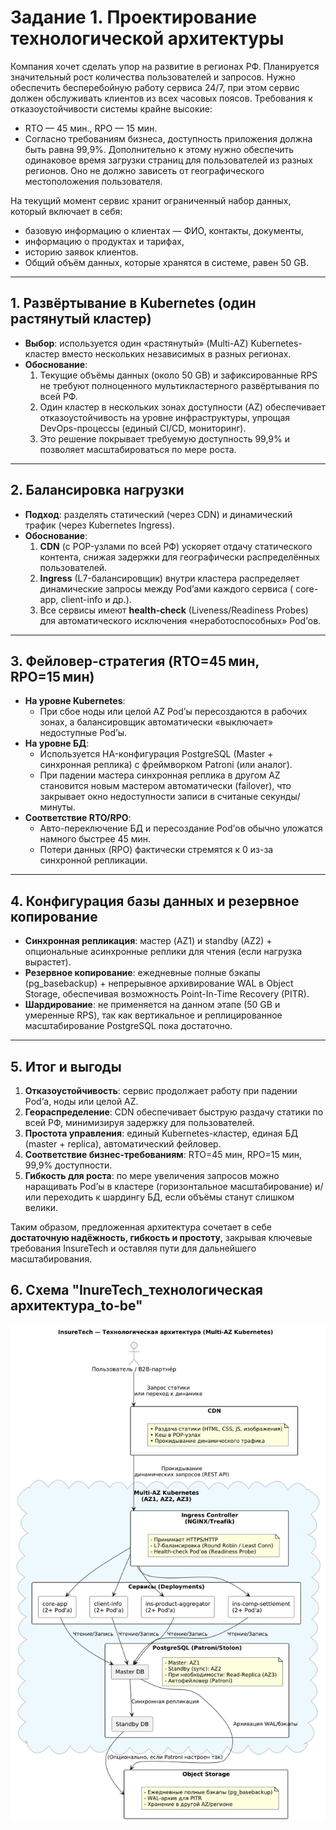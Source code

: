 # Задание 1. Проектирование технологической архитектуры

Компания хочет сделать упор на развитие в регионах РФ. Планируется значительный рост количества пользователей и
запросов. 
Нужно обеспечить бесперебойную работу сервиса 24/7, при этом сервис должен обслуживать клиентов из всех часовых поясов.
Требования к отказоустойчивости системы крайне высокие: 
- RTO — 45 мин., RPO — 15 мин. 
- Согласно требованиям бизнеса, доступность приложения должна быть равна 99,9%.
Дополнительно к этому нужно обеспечить одинаковое время загрузки страниц для пользователей из разных регионов. Оно не
должно зависеть от географического местоположения пользователя.

На текущий момент сервис хранит ограниченный набор данных, который включает в себя:
- базовую информацию о клиентах — ФИО, контакты, документы,
- информацию о продуктах и тарифах,
- историю заявок клиентов.
- Общий объём данных, которые хранятся в системе, равен 50 GB.


---

## 1. Развёртывание в Kubernetes (один растянутый кластер)

- **Выбор**: используется один «растянутый» (Multi-AZ) Kubernetes-кластер вместо нескольких независимых в разных
  регионах.
- **Обоснование**:
    1. Текущие объёмы данных (около 50 GB) и зафиксированные RPS не требуют полноценного мультикластерного развёртывания
       по всей РФ.
    2. Один кластер в нескольких зонах доступности (AZ) обеспечивает отказоустойчивость на уровне инфраструктуры,
       упрощая DevOps-процессы (единый CI/CD, мониторинг).
    3. Это решение покрывает требуемую доступность 99,9% и позволяет масштабироваться по мере роста.

---

## 2. Балансировка нагрузки

- **Подход**: разделять статический (через CDN) и динамический трафик (через Kubernetes Ingress).
- **Обоснование**:
    1. **CDN** (с POP-узлами по всей РФ) ускоряет отдачу статического контента, снижая задержки для географически
       распределённых пользователей.
    2. **Ingress** (L7-балансировщик) внутри кластера распределяет динамические запросы между Pod’ами каждого сервиса (
       core-app, client-info и др.).
    3. Все сервисы имеют **health-check** (Liveness/Readiness Probes) для автоматического исключения «неработоспособных»
       Pod’ов.

---

## 3. Фейловер-стратегия (RTO=45 мин, RPO=15 мин)

- **На уровне Kubernetes**:
    - При сбое ноды или целой AZ Pod’ы пересоздаются в рабочих зонах, а балансировщик автоматически «выключает»
      недоступные Pod’ы.
- **На уровне БД**:
    - Используется HA-конфигурация PostgreSQL (Master + синхронная реплика) с фреймворком Patroni (или аналог).
    - При падении мастера синхронная реплика в другом AZ становится новым мастером автоматически (failover), что
      закрывает окно недоступности записи в считаные секунды/минуты.
- **Соответствие RTO/RPO**:
    - Авто-переключение БД и пересоздание Pod’ов обычно уложатся намного быстрее 45 мин.
    - Потери данных (RPO) фактически стремятся к 0 из-за синхронной репликации.

---

## 4. Конфигурация базы данных и резервное копирование

- **Синхронная репликация**: мастер (AZ1) и standby (AZ2) + опциональные асинхронные реплики для чтения (если нагрузка
  вырастет).
- **Резервное копирование**: ежедневные полные бэкапы (pg_basebackup) + непрерывное архивирование WAL в Object Storage,
  обеспечивая возможность Point-In-Time Recovery (PITR).
- **Шардирование**: не применяется на данном этапе (50 GB и умеренные RPS), так как вертикальное и реплицированное
  масштабирование PostgreSQL пока достаточно.

---

## 5. Итог и выгоды

1. **Отказоустойчивость**: сервис продолжает работу при падении Pod’а, ноды или целой AZ.
2. **Геораспределение**: CDN обеспечивает быструю раздачу статики по всей РФ, минимизируя задержку для пользователей.
3. **Простота управления**: единый Kubernetes-кластер, единая БД (master + replica), автоматический фейловер.
4. **Соответствие бизнес-требованиям**: RTO=45 мин, RPO=15 мин, 99,9% доступности.
5. **Гибкость для роста**: по мере увеличения запросов можно наращивать Pod’ы в кластере (горизонтальное
   масштабирование) и/или переходить к шардингу БД, если объёмы станут слишком велики.

Таким образом, предложенная архитектура сочетает в себе **достаточную надёжность, гибкость и простоту**, закрывая
ключевые требования InsureTech и оставляя пути для дальнейшего масштабирования.

## 6. Схема "InureTech_технологическая архитектура_to-be"

![схема](InureTech_to-be.png)
